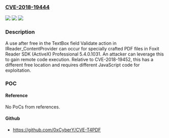 ### [CVE-2018-19444](https://cve.mitre.org/cgi-bin/cvename.cgi?name=CVE-2018-19444)
![](https://img.shields.io/static/v1?label=Product&message=n%2Fa&color=blue)
![](https://img.shields.io/static/v1?label=Version&message=n%2Fa&color=blue)
![](https://img.shields.io/static/v1?label=Vulnerability&message=n%2Fa&color=brighgreen)

### Description

A use after free in the TextBox field Validate action in IReader_ContentProvider can occur for specially crafted PDF files in Foxit Reader SDK (ActiveX) Professional 5.4.0.1031. An attacker can leverage this to gain remote code execution. Relative to CVE-2018-19452, this has a different free location and requires different JavaScript code for exploitation.

### POC

#### Reference
No PoCs from references.

#### Github
- https://github.com/0xCyberY/CVE-T4PDF

